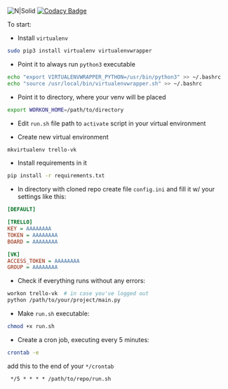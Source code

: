 ![N|Solid](https://img.shields.io/pypi/l/py-vkontakte.svg)
[![Codacy Badge](https://api.codacy.com/project/badge/Grade/21c92d804ab541c8ae219b7098df3173)](https://www.codacy.com/app/murych/postin-in-vk-from-trello?utm_source=github.com&amp;utm_medium=referral&amp;utm_content=murych/postin-in-vk-from-trello&amp;utm_campaign=Badge_Grade)

To start:
- Install `virtualenv`
```bash
sudo pip3 install virtualenv virtualenvwrapper
```

- Point it to always run `python3` executable
```bash
echo "export VIRTUALENVWRAPPER_PYTHON=/usr/bin/python3" >> ~/.bashrc
echo "source /usr/local/bin/virtualenvwrapper.sh" >> ~/.bashrc
```

- Point it to directory, where your venv will be placed
```bash
export WORKON_HOME=/path/to/directory
```

- Edit `run.sh` file path to `activate` script in your virtual environment

- Create new virtual environment
```bash
mkvirtualenv trello-vk
```
- Install requirements in it
```bash
pip install -r requirements.txt
```

- In directory with cloned repo create file `config.ini` and fill it w/ your settings like this:
```ini
[DEFAULT]

[TRELLO]
KEY = AAAAAAAA
TOKEN = AAAAAAAA
BOARD = AAAAAAAA

[VK]
ACCESS_TOKEN = AAAAAAAA
GROUP = AAAAAAAA
```

- Check if everything runs without any errors:
```bash
workon trello-vk  # in case you've logged out
python /path/to/your/project/main.py
```

- Make `run.sh` executable:
```bash
chmod +x run.sh
```

- Create a cron job, executing every 5 minutes:
```bash
crontab -e
```
add this to the end of your `*/crontab`
```
 */5 * * * * /path/to/repo/run.sh
```
